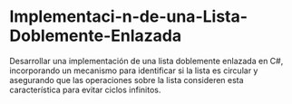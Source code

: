 # Implementaci-n-de-una-Lista-Doblemente-Enlazada

Desarrollar una implementación de una lista doblemente enlazada en C#, incorporando un mecanismo para identificar si la lista es circular y asegurando que las operaciones sobre la lista consideren esta característica para evitar ciclos infinitos.
